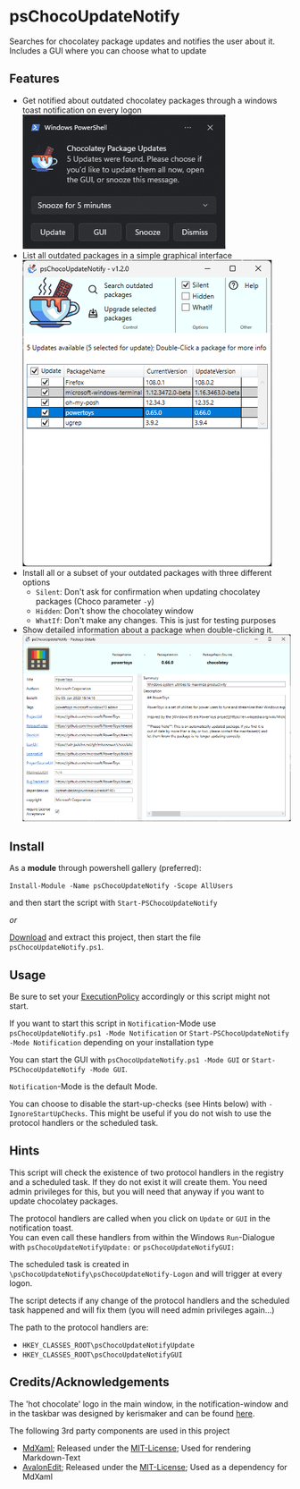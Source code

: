 # psChocoUpdateNotify

Searches for chocolatey package updates and notifies the user about it. Includes a GUI where you can choose what to update

## Features

* Get notified about outdated chocolatey packages through a windows toast notification on every logon ![Toast](doc/img/Toast.png)
* List all outdated packages in a simple graphical interface  ![GUI](doc/img/GUI.png)
* Install all or a subset of your outdated packages with three different options
  * `Silent`: Don't ask for confirmation when updating chocolatey packages (Choco parameter `-y`)
  * `Hidden`: Don't show the chocolatey window
  * `WhatIf`: Don't make any changes. This is just for testing purposes
* Show detailed information about a package when double-clicking it.  ![PackageDetails](doc/img/PackageDetails.png)

## Install

As a **module** through powershell gallery (preferred):

`Install-Module -Name psChocoUpdateNotify -Scope AllUsers`

and then start the script with `Start-PSChocoUpdateNotify`

*or*

[Download](https://github.com/we-mi/psChocoUpdateNotify/archive/refs/heads/main.zip) and extract this project, then start the file `psChocoUpdateNotify.ps1`.

## Usage

Be sure to set your [ExecutionPolicy](https://docs.microsoft.com/en-us/powershell/module/microsoft.powershell.core/about/about_execution_policies) accordingly or this script might not start.

If you want to start this script in `Notification`-Mode use `psChocoUpdateNotify.ps1 -Mode Notification` or `Start-PSChocoUpdateNotify -Mode Notification` depending on your installation type

You can start the GUI with `psChocoUpdateNotify.ps1 -Mode GUI` or `Start-PSChocoUpdateNotify -Mode GUI`.

`Notification`-Mode is the default Mode.

You can choose to disable the start-up-checks (see Hints below) with `-IgnoreStartUpChecks`. This might be useful if you do not wish to use the protocol handlers or the scheduled task.

## Hints

This script will check the existence of two protocol handlers in the registry and a scheduled task. If they do not exist it will create them. You need admin privileges for this, but you will need that anyway if you want to update chocolatey packages.

The protocol handlers are called when you click on `Update` or `GUI` in the notification toast.  
You can even call these handlers from within the Windows `Run`-Dialogue with `psChocoUpdateNotifyUpdate:` or `psChocoUpdateNotifyGUI:`

The scheduled task is created in `\psChocoUpdateNotify\psChocoUpdateNotify-Logon` and will trigger at every logon.

The script detects if any change of the protocol handlers and the scheduled task happened and will fix them (you will need admin privileges again...)

The path to the protocol handlers are:

- `HKEY_CLASSES_ROOT\psChocoUpdateNotifyUpdate`
- `HKEY_CLASSES_ROOT\psChocoUpdateNotifyGUI`

## Credits/Acknowledgements

The 'hot chocolate' logo in the main window, in the notification-window and in the taskbar was designed by kerismaker and can be found [here](https://www.flaticon.com/free-icons/hot-chocolate).

The following 3rd party components are used in this project

* [MdXaml](https://github.com/whistyun/MdXaml); Released under the [MIT-License](https://github.com/whistyun/MdXaml/blob/master/LICENSE.txt); Used for rendering Markdown-Text
* [AvalonEdit](https://github.com/icsharpcode/AvalonEdit); Released under the [MIT-License](https://github.com/icsharpcode/AvalonEdit/blob/master/LICENSE); Used as a dependency for MdXaml
